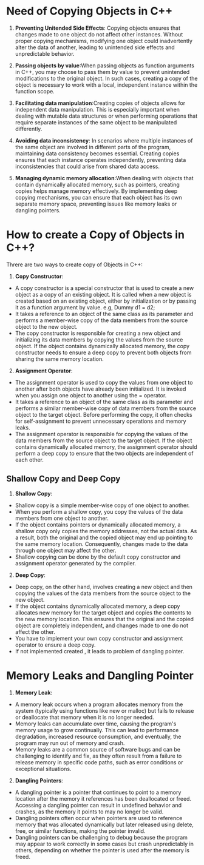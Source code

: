 # Need of Copying Objects in C++

1. **Preventing Unitended Side Effects**: Copying objects ensures that changes made to one object do not affect other instances. Without proper copying mechanisms, modifying one object could inadvertently alter the data of another, leading to unintended side effects and unpredictable behavior.

2. **Passing objects by value**:When passing objects as function arguments in C++, you may choose to pass them by value to prevent unintended modifications to the original object. In such cases, creating a copy of the object is necessary to work with a local, independent instance within the function scope.

3. **Facilitating data manipulation**:Creating copies of objects allows for independent data manipulation. This is especially important when dealing with mutable data structures or when performing operations that require separate instances of the same object to be manipulated differently.

4. **Avoiding data inconsistency**: In scenarios where multiple instances of the same object are involved in different parts of the program, maintaining data consistency becomes essential. Creating copies ensures that each instance operates independently, preventing data inconsistencies that could arise from shared data access.

5. **Managing dynamic memory allocation**:When dealing with objects that contain dynamically allocated memory, such as pointers, creating copies helps manage memory effectively. By implementing deep copying mechanisms, you can ensure that each object has its own separate memory space, preventing issues like memory leaks or dangling pointers.

# How to create a Copy of Objects in C++?

Threre are two ways to create copy of Objects in C++:

1. **Copy Constructor**:

 - A copy constructor is a special constructor that is used to create a new object as a copy of an existing object. It is called when a new object is created based on an existing object, either by initialization or by passing it as a function argument by value. e.g, Dummy d1 = d2;
 - It takes a reference to an object of the same class as its parameter and performs a member-wise copy of the data members from the source object to the new object.
 - The copy constructor is responsible for creating a new object and initializing its data members by copying the values from the source object. If the object contains dynamically allocated memory, the copy constructor needs to ensure a deep copy to prevent both objects from sharing the same memory location.

2. **Assignment Operator**:

 - The assignment operator is used to copy the values from one object to another after both objects have already been initialized. It is invoked when you assign one object to another using the = operator.
 - It takes a reference to an object of the same class as its parameter and performs a similar member-wise copy of data members from the source object to the target object. Before performing the copy, it often checks for self-assignment to prevent unnecessary operations and memory leaks.
 - The assignment operator is responsible for copying the values of the data members from the source object to the target object. If the object contains dynamically allocated memory, the assignment operator should perform a deep copy to ensure that the two objects are independent of each other.


## Shallow Copy and Deep Copy

1. **Shallow Copy**:
  - Shallow copy is a simple member-wise copy of one object to another. 
  - When you perform a shallow copy, you copy the values of the data members from one object to another. 
  - If the object contains pointers or dynamically allocated memory, a shallow copy only copies the memory addresses, not the actual data. As a result, both the original and the copied object may end up pointing to the same memory location. Consequently, changes made to the data through one object may affect the other.
- Shallow copying can be done by the default copy constructor and assignment operator generated by the compiler.

2. **Deep Copy**:
 
 - Deep copy, on the other hand, involves creating a new object and then copying the values of the data members from the source object to the new object. 
 - If the object contains dynamically allocated memory, a deep copy allocates new memory for the target object and copies the contents to the new memory location. This ensures that the original and the copied object are completely independent, and changes made to one do not affect the other.
 - You have to implement your own copy constructor and assignment operator to ensure a deep copy.
 - If not implemented created , it leads to problem of dangling pointer.

# Memory Leaks and Dangling Pointer

 1. **Memory Leak**:
  - A memory leak occurs when a program allocates memory from the system (typically using functions like new or malloc) but fails to release or deallocate that memory when it is no longer needed.
  - Memory leaks can accumulate over time, causing the program's memory usage to grow continually. This can lead to performance degradation, increased resource consumption, and eventually, the program may run out of memory and crash.
  - Memory leaks are a common source of software bugs and can be challenging to identify and fix, as they often result from a failure to release memory in specific code paths, such as error conditions or exceptional situations.

2. **Dangling Pointers**:
  - A dangling pointer is a pointer that continues to point to a memory location after the memory it references has been deallocated or freed. Accessing a dangling pointer can result in undefined behavior and crashes, as the memory it points to may no longer be valid.
  - Dangling pointers often occur when pointers are used to reference memory that was allocated dynamically but later released using delete, free, or similar functions, making the pointer invalid.
  - Dangling pointers can be challenging to debug because the program may appear to work correctly in some cases but crash unpredictably in others, depending on whether the pointer is used after the memory is freed.


 








 
